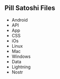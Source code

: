 ## Pill Satoshi Files

- Android
- API
- App
- CSS
- iOs
- Linux
- Mac
- Windows
- Data
- Lightning
- Nostr
  
